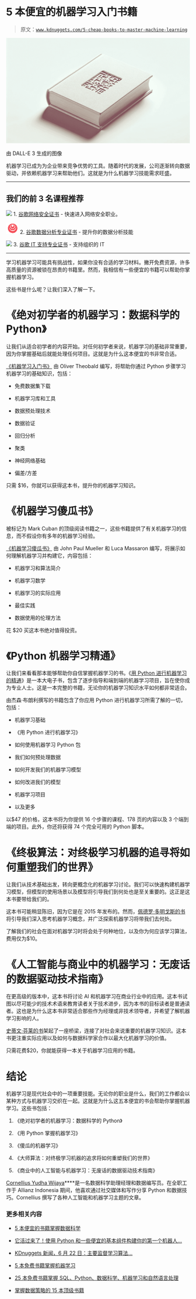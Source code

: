 # 5 本便宜的机器学习入门书籍

> 原文：[`www.kdnuggets.com/5-cheap-books-to-master-machine-learning`](https://www.kdnuggets.com/5-cheap-books-to-master-machine-learning)

![5 本便宜的机器学习入门书籍](img/b5276c90b14703e90b72b0385555fabe.png)

由 DALL-E 3 生成的图像

机器学习已成为为企业带来竞争优势的工具。随着时代的发展，公司逐渐转向数据驱动，并依赖机器学习来帮助他们。这就是为什么机器学习技能需求旺盛。

* * *

## 我们的前 3 名课程推荐

![](img/0244c01ba9267c002ef39d4907e0b8fb.png) 1\. [谷歌网络安全证书](https://www.kdnuggets.com/google-cybersecurity) - 快速进入网络安全职业。

![](img/e225c49c3c91745821c8c0368bf04711.png) 2\. [谷歌数据分析专业证书](https://www.kdnuggets.com/google-data-analytics) - 提升你的数据分析技能

![](img/0244c01ba9267c002ef39d4907e0b8fb.png) 3\. [谷歌 IT 支持专业证书](https://www.kdnuggets.com/google-itsupport) - 支持组织的 IT

* * *

学习机器学习可能具有挑战性，如果你没有合适的学习材料。撇开免费资源，许多高质量的资源被锁在昂贵的书籍里。然而，我相信有一些便宜的书籍可以帮助你掌握机器学习。

这些书是什么呢？让我们深入了解一下。

# 《绝对初学者的机器学习：数据科学的 Python》

让我们从适合初学者的内容开始。对任何初学者来说，机器学习的基础非常重要，因为你掌握基础后就能处理任何项目。这就是为什么这本便宜的书非常合适。

[《机器学习入门书》](https://www.amazon.com/Machine-Learning-Absolute-Beginners-Science/dp/B09QBPJZ9D) 由 Oliver Theobald 编写，将帮助你通过 Python 步骤学习机器学习的基础知识，包括：

+   免费数据集下载

+   机器学习库和工具

+   数据预处理技术

+   数据验证

+   回归分析

+   聚类

+   神经网络基础

+   偏差/方差

只需 $16，你就可以获得这本书，提升你的机器学习知识。

# 《机器学习傻瓜书》

被标记为 Mark Cuban 的顶级阅读书籍之一，这些书籍提供了有关机器学习的信息，而不假设你有多年的机器学习经验。

[《机器学习傻瓜书》](https://www.amazon.com/Machine-Learning-Dummies-Computer-Tech/dp/1119724015) 由 John Paul Mueller 和 Luca Massaron 编写，将展示如何理解机器学习并构建它，内容包括：

+   机器学习和算法简介

+   机器学习数学

+   机器学习的实际应用

+   最佳实践

+   数据使用的伦理方法

花 $20 买这本书绝对值得投资。

# 《Python 机器学习精通》

让我们来看看那本能够帮助你自信掌握机器学习的书。《[用 Python 进行机器学习的精通](https://machinelearningmastery.com/machine-learning-with-python/)》是一本大电子书，包含了逐步指导和端到端的机器学习项目，旨在使你成为专业人士。这是一本完整的书籍，无论你的机器学习知识水平如何都非常适合。

由杰森·布朗利撰写的书籍包含了你应用 Python 进行机器学习所需了解的一切，包括：

+   机器学习基础

+   《用 Python 进行机器学习》

+   如何使用机器学习 Python 包

+   我们如何预处理数据

+   如何开发我们的机器学习模型

+   如何改进我们的模型

+   机器学习项目

+   以及更多

以$47 的价格，这本书将为你提供 16 个步骤的课程、178 页的内容以及 3 个端到端的项目。此外，你还将获得 74 个完全可用的 Python 脚本。

# 《终极算法：对终极学习机器的追寻将如何重塑我们的世界》

让我们从技术基础出发，转向更概念化的机器学习讨论。我们可以快速构建机器学习模型，但模型的使用场景以及模型将引导我们到何处也是至关重要的。这正是这本书要带给我们的。

这本书可能稍显陈旧，因为它是在 2015 年发布的。然而，[佩德罗·多明戈斯的书](https://www.amazon.com/Master-Algorithm-Ultimate-Learning-Machine/dp/0465065708)将引导我们深入思考机器学习概念，并广泛探索机器学习将带我们去何处。

了解我们的社会在面对机器学习时将会处于何种地位，以及你为何应该学习算法，费用仅为$10。

# 《人工智能与商业中的机器学习：无废话的数据驱动技术指南》

在更高级的版本中，这本书将讨论 AI 和机器学习在商业行业中的应用。这本书试图以尽可能少的技术术语来教育读者关于技术进步，因为本书的目标读者是普通读者。这也是为什么这本书非常适合那些作为经理或非技术领导者，并希望了解机器学习影响的人。

[史蒂文·芬莱的书](https://www.amazon.com/Artificial-Intelligence-Machine-Learning-Business-dp-1999325389/dp/1999325389)架起了一座桥梁，连接了对社会来说重要的机器学习知识。这本书更注重实际应用以及如何与数据科学家合作以最大化机器学习的价值。

只需花费$20，你就能获得一本关于机器学习应用的书籍。

# 结论

机器学习是现代社会中的一项重要技能。无论你的职业是什么，我们的工作都会以某种方式与机器学习交织在一起。这就是为什么这五本便宜的书会帮助你掌握机器学习。这些书包括：

1.  《绝对初学者的机器学习：数据科学的 Python》

1.  《用 Python 掌握机器学习》

1.  《傻瓜的机器学习》

1.  《大师算法：对终极学习机器的追求将如何重塑我们的世界》

1.  《商业中的人工智能与机器学习：无废话的数据驱动技术指南》

**[](https://www.linkedin.com/in/cornellius-yudha-wijaya/)**[Cornellius Yudha Wijaya](https://www.linkedin.com/in/cornellius-yudha-wijaya/)****是一名数据科学助理经理和数据编写员。在全职工作于 Allianz Indonesia 期间，他喜欢通过社交媒体和写作分享 Python 和数据技巧。Cornellius 撰写了各种人工智能和机器学习主题的文章。

### 更多相关内容

+   [5 本便宜的书籍掌握数据科学](https://www.kdnuggets.com/5-cheap-books-to-master-data-science)

+   [它活过来了！使用 Python 和一些便宜的基本组件构建你的第一个机器人…](https://www.kdnuggets.com/2023/06/manning-build-first-robots-python-cheap-basic-components.html)

+   [KDnuggets 新闻，6 月 22 日：主要监督学习算法…](https://www.kdnuggets.com/2022/n25.html)

+   [5 本免费书籍掌握机器学习](https://www.kdnuggets.com/5-free-books-to-master-machine-learning)

+   [25 本免费书籍掌握 SQL、Python、数据科学、机器学习和自然语言处理](https://www.kdnuggets.com/25-free-books-to-master-sql-python-data-science-machine-learning-and-natural-language-processing)

+   [掌握数据策略的 15 本顶级书籍](https://www.kdnuggets.com/2022/06/top-15-books-master-data-strategy.html)
